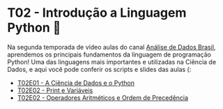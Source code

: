 # T02 - Introdução a Linguagem Python :snake:

Na segunda temporada de vídeo aulas do canal [Análise de Dados Brasil](https://www.youtube.com/channel/UC1TUZx4WcPgKkcXymqL1KYA), aprendemos os principais fundamentos da linguagem de programação Python! Uma das linguagens mais importantes e utilizadas na Ciência de Dados, e aqui você pode conferir os scripts e slides das aulas (:

- [T02E01 - A Ciência de Dados e o Python](https://github.com/adadosbrasil/T02_Fundamentos_Introducao-a-Linguagem-Python/tree/master/Aulas/T02E01)
- [T02E02 - Print e Variáveis](https://github.com/adadosbrasil/T02_Fundamentos_Introducao-a-Linguagem-Python/tree/master/Aulas/T02E02)
- [T02E02 - Operadores Aritméticos e Ordem de Precedência](https://github.com/adadosbrasil/T02_Fundamentos_Introducao-a-Linguagem-Python/tree/master/Aulas/T02E03)
